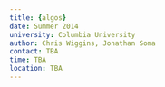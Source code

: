 ```yaml
---
title: {algos}
date: Summer 2014
university: Columbia University
author: Chris Wiggins, Jonathan Soma
contact: TBA 
time: TBA 
location: TBA 
---
```


